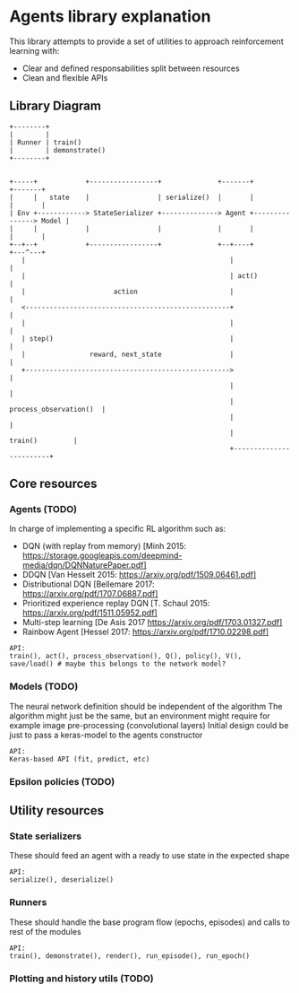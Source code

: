# Agents library explanation
This library attempts to provide a set of utilities to approach reinforcement learning with:
- Clear and defined responsabilities split between resources
- Clean and flexible APIs

## Library Diagram
```
+--------+
|        |
| Runner | train()
|        | demonstrate()
+--------+


+-----+            +-----------------+              +-------+               +-------+
|     |   state    |                 | serialize()  |       |               |       |
| Env +------------> StateSerializer +--------------> Agent +---------------> Model |
|     |            |                 |              |       |               |       |
+--+--+            +-----------------+              +--+----+               +---^---+
   |                                                   |                        |
   |                                                   | act()                  |
   |                      action                       |                        |
   <---------------------------------------------------+                        |
   |                                                   |                        |
   | step()                                            |                        |
   |                reward, next_state                 |                        |
   +--------------------------------------------------->                        |
                                                       |                        |
                                                       | process_observation()  |
                                                       |                        |
                                                       |        train()         |
                                                       +------------------------+
```

## Core resources
### Agents (TODO)
In charge of implementing a specific RL algorithm such as:
- DQN (with replay from memory) [Minh 2015: https://storage.googleapis.com/deepmind-media/dqn/DQNNaturePaper.pdf]
- DDQN [Van Hesselt 2015: https://arxiv.org/pdf/1509.06461.pdf]
- Distributional DQN [Bellemare 2017: https://arxiv.org/pdf/1707.06887.pdf]
- Prioritized experience replay DQN [T. Schaul 2015: https://arxiv.org/pdf/1511.05952.pdf]
- Multi-step learning [De Asis 2017 https://arxiv.org/pdf/1703.01327.pdf]
- Rainbow Agent [Hessel 2017: https://arxiv.org/pdf/1710.02298.pdf]

```
API:
train(), act(), process_observation(), Q(), policy(), V(),
save/load() # maybe this belongs to the network model?
```
### Models (TODO)
The neural network definition should be independent of the algorithm
The algorithm might just be the same, but an environment might require for example image pre-processing (convolutional layers)
Initial design could be just to pass a keras-model to the agents constructor
```
API:
Keras-based API (fit, predict, etc)
```
### Epsilon policies (TODO)

## Utility resources
### State serializers
These should feed an agent with a ready to use state in the expected shape
```
API:
serialize(), deserialize()
```
### Runners
These should handle the base program flow (epochs, episodes) and calls to rest of the modules
```
API:
train(), demonstrate(), render(), run_episode(), run_epoch()
```
### Plotting and history utils (TODO)
